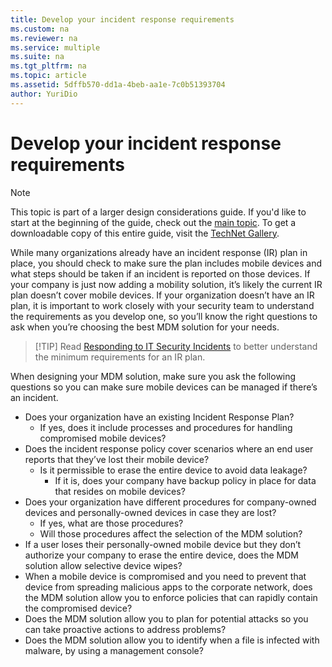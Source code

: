 ```yaml
---
title: Develop your incident response requirements
ms.custom: na
ms.reviewer: na
ms.service: multiple
ms.suite: na
ms.tgt_pltfrm: na
ms.topic: article
ms.assetid: 5dffb570-dd1a-4beb-aa1e-7c0b51393704
author: YuriDio
---
```

# Develop your incident response requirements

>[!NOTE]
>This topic is part of a larger design considerations guide. If you'd like to start at the beginning of the guide, check out the [main topic](mdm-design-considerations-guide.md). To get a downloadable copy of this entire guide, visit the [TechNet Gallery](https://gallery.technet.microsoft.com/Mobile-Device-Management-7d401582).

While many organizations already have an incident response (IR) plan in place, you should check to make sure the plan includes mobile devices and what steps should be taken if an incident is reported on those devices. If your company is just now adding a mobility solution, it’s likely the current IR plan doesn’t cover mobile devices. 
If your organization doesn’t have an IR plan, it is important to work closely with your security team to understand the requirements as you develop one, so you’ll know the right questions to ask when you’re choosing the best MDM solution for your needs. 
 
>[!TIP] Read [Responding to IT Security Incidents](https://technet.microsoft.com/library/cc700825.aspx) to better understand the minimum requirements for an IR plan.

When designing your MDM solution, make sure you ask the following questions so you can make sure mobile devices can be managed if there’s an incident.

- Does your organization have an existing Incident Response Plan?
	- If yes, does it include processes and procedures for handling compromised mobile devices?
- Does the incident response policy cover scenarios where an end user reports that they’ve lost their mobile device?
	- Is it permissible to erase the entire device to avoid data leakage? 
		- If it is, does your company have backup policy in place for data that resides on mobile devices?
- Does your organization have different procedures for company-owned devices and personally-owned devices in case they are lost?
	- If yes, what are those procedures?
	- Will those procedures affect the selection of the MDM solution?
- If a user loses their personally-owned mobile device but they don’t authorize your company to erase the entire device, does the MDM solution allow selective device wipes?
- When a mobile device is compromised and you need to prevent that device from spreading malicious apps to the corporate network, does the MDM solution allow you to enforce policies that can rapidly contain the compromised device?
- Does the MDM solution allow you to plan for potential attacks so you can take proactive actions to address problems?
- Does the MDM solution allow you to identify when a file is infected with malware, by using a management console?

